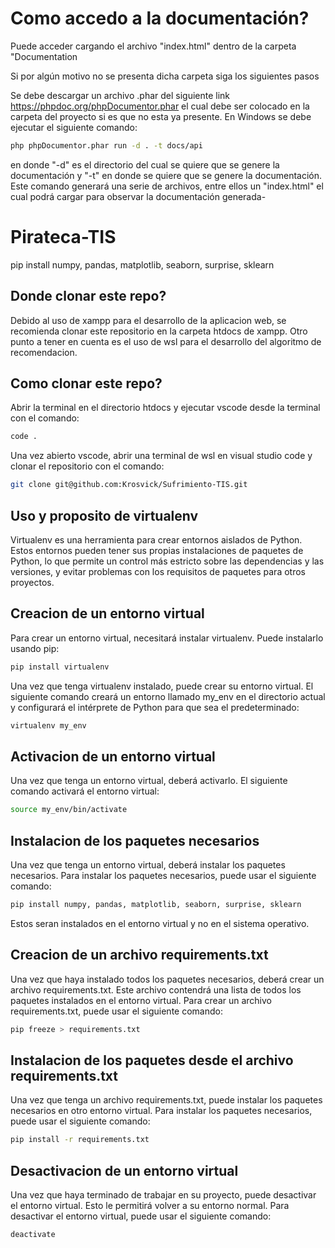 # Como accedo a la documentación?

Puede acceder cargando el archivo "index.html" dentro de la carpeta "Documentation

Si por algún motivo no se presenta dicha carpeta siga los siguientes pasos

Se debe descargar un archivo .phar del siguiente link https://phpdoc.org/phpDocumentor.phar el cual debe ser colocado en la carpeta del proyecto si es que no esta ya presente.
En Windows se debe ejecutar el siguiente comando:
```bash
php phpDocumentor.phar run -d . -t docs/api 
``` 
en donde "-d" es el directorio del cual se quiere que se genere la documentación y "-t" en donde se quiere que se genere la documentación.
Este comando generará una serie de archivos, entre ellos un "index.html" el cual podrá cargar para observar la documentación generada-

# Pirateca-TIS

pip install numpy, pandas, matplotlib, seaborn, surprise, sklearn

## Donde clonar este repo?
Debido al uso de xampp para el desarrollo de la aplicacion web, se recomienda clonar este repositorio en la carpeta htdocs de xampp. Otro punto a tener en cuenta es el uso de wsl para el desarrollo del algoritmo de recomendacion.

## Como clonar este repo?
Abrir la terminal en el directorio htdocs y ejecutar vscode desde la terminal con el comando:
```bash
code .
```
Una vez abierto vscode, abrir una terminal de wsl en visual studio code y clonar el repositorio con el comando:
```bash
git clone git@github.com:Krosvick/Sufrimiento-TIS.git
```


## Uso y proposito de virtualenv
Virtualenv es una herramienta para crear entornos aislados de Python. Estos entornos pueden tener sus propias instalaciones de paquetes de Python, lo que permite un control más estricto sobre las dependencias y las versiones, y evitar problemas con los requisitos de paquetes para otros proyectos.

## Creacion de un entorno virtual
Para crear un entorno virtual, necesitará instalar virtualenv. Puede instalarlo usando pip:

```bash
pip install virtualenv
```
Una vez que tenga virtualenv instalado, puede crear su entorno virtual. El siguiente comando creará un entorno llamado my_env en el directorio actual y configurará el intérprete de Python para que sea el predeterminado:

```bash
virtualenv my_env
```

## Activacion de un entorno virtual
Una vez que tenga un entorno virtual, deberá activarlo. El siguiente comando activará el entorno virtual:

```bash
source my_env/bin/activate
```

## Instalacion de los paquetes necesarios
Una vez que tenga un entorno virtual, deberá instalar los paquetes necesarios. Para instalar los paquetes necesarios, puede usar el siguiente comando:

```bash
pip install numpy, pandas, matplotlib, seaborn, surprise, sklearn
```

Estos seran instalados en el entorno virtual y no en el sistema operativo.

## Creacion de un archivo requirements.txt
Una vez que haya instalado todos los paquetes necesarios, deberá crear un archivo requirements.txt. Este archivo contendrá una lista de todos los paquetes instalados en el entorno virtual. Para crear un archivo requirements.txt, puede usar el siguiente comando:

```bash
pip freeze > requirements.txt
```
## Instalacion de los paquetes desde el archivo requirements.txt
Una vez que tenga un archivo requirements.txt, puede instalar los paquetes necesarios en otro entorno virtual. Para instalar los paquetes necesarios, puede usar el siguiente comando:

```bash
pip install -r requirements.txt
```

## Desactivacion de un entorno virtual
Una vez que haya terminado de trabajar en su proyecto, puede desactivar el entorno virtual. Esto le permitirá volver a su entorno normal. Para desactivar el entorno virtual, puede usar el siguiente comando:

```bash
deactivate
```

